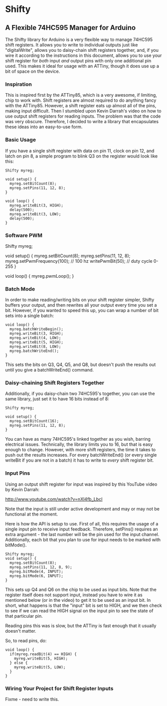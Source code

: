Shifty
======
A Flexible 74HC595 Manager for Arduino
--------------------------------------

The Shifty library for Arduino is a very flexible way to manage 74HC595 shift registers.  It allows you to write to individual outputs just like "digitalWrite", allows you to daisy-chain shift registers together, and, if you wire it according to the instructions in this document, allows you to use your shift register for *both* input *and* output pins with only one additional pin used.  This makes it ideal for usage with an ATTiny, though it does use up a bit of space on the device.

### Inspiration

This is inspired first by the ATTiny85, which is a very awesome, if limiting, chip to work with.  Shift registers are almost required to do anything fancy with the ATTiny85.  However, a shift register eats up almost all of the pins, making input difficult.  Then I stumbled upon Kevin Darrah's video on how to use output shift registers for reading inputs.  The problem was that the code was very obscure.  Therefore, I decided to write a library that encapsulates these ideas into an easy-to-use form.


### Basic Usage

If you have a single shift register with data on pin 11, clock on pin 12, and latch on pin 8, a simple program to blink Q3 on the register would look like this:

    Shifty myreg;

    void setup() {
      myreg.setBitCount(8);
      myreg.setPins(11, 12, 8);
    }

    void loop() {
      myreg.writeBit(3, HIGH);
      delay(500);
      myreg.writeBit(3, LOW);
      delay(500);
    }

### Software PWM
Shifty myreg;

void setup() {
  myreg.setBitCount(8);
  myreg.setPins(11, 12, 8);
  myreg.setPwmFrequency(100); // 100 hz
  writePwmBit(50); // duty cycle 0-255
}

void loop() {
  myreg.pwmLoop();
}

### Batch Mode

In order to make reading/writing bits on your shift register simpler, Shifty buffers your output, and then rewrites all your output every time you set a bit.  However, if you wanted to speed this up, you can wrap a number of bit sets into a single batch:

    void loop() {
      myreg.batchWriteBegin();
      myreg.writeBit(3, HIGH);
      myreg.writeBit(4, LOW);
      myreg.writeBit(5, HIGH);
      myreg.writeBit(8, LOW);
      myreg.batchWriteEnd();
    }

This sets the bits on Q3, Q4, Q5, and Q8, but doesn't push the results out until you give a batchWriteEnd() command.

### Daisy-chaining Shift Registers Together

Additionally, if you daisy-chain two 74HC595's together, you can use the same library, just set it to have 16 bits instead of 8:

    Shifty myreg;

    void setup() {
      myreg.setBitCount(16);
      myreg.setPins(11, 12, 8);
    }

You can have as many 74HC595's linked together as you wish, barring electrical issues.  Technically, the library limits you to 16, but that is easy enough to change.  However, with more shift registers, the time it takes to push out the results increases.  For every batchWriteEnd() (or every single writeBit if you are not in a batch) it has to write to *every* shift register bit.

### Input Pins

Using an output shift register for input was inspired by this YouTube video by Kevin Darrah:

http://www.youtube.com/watch?v=nXl4fb_LbcI

Note that the input is still under active development and may or may not be functional at the moment.

Here is how the API is setup to use.  First of all, this requires the usage of a single input pin to receive input feedback.  Therefore, setPins() requires an extra argument - the last number will be the pin used for the input channel.  Additionally, each bit that you plan to use for input needs to be marked with bitMode().

    Shifty myreg;
    void setup() {
      myreg.setBitCount(8);
      myreg.setPins(11, 12, 8, 9);
      myreg.bitMode(4, INPUT);
      myreg.bitMode(6, INPUT);
    }

This sets up Q4 and Q6 on the chip to be used as input bits.  Note that the register itself does not support input, instead you have to wire it as mentioned below (or in the video) to get it to be used as an input bit.  In short, what happens is that the "input" bit is set to HIGH, and we then check to see if we can read the HIGH signal on the input pin to see the state of that particular pin.

Reading pins this was is slow, but the ATTiny is fast enough that it usually doesn't matter.

So, to read pins, do:

    void loop() {
      if(myreg.readBit(4) == HIGH) {
        myreg.writeBit(5, HIGH);
      } else {
        myreg.writeBit(5, LOW);
      }
    }

### Wiring Your Project for Shift Register Inputs

Fixme - need to write this.
